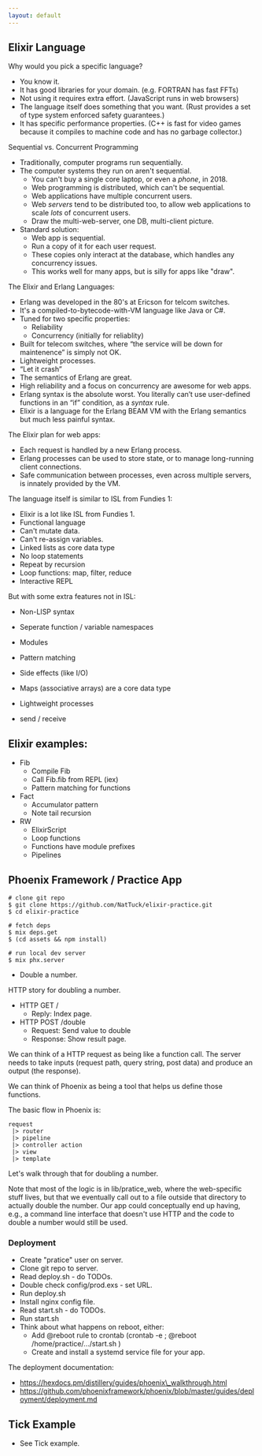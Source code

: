 ```yaml
---
layout: default
---
```


## Elixir Language

Why would you pick a specific language?

 - You know it.
 - It has good libraries for your domain. (e.g. FORTRAN has fast FFTs)
 - Not using it requires extra effort. (JavaScript runs in web browsers)
 - The language itself does something that you want. 
   (Rust provides a set of type system enforced safety guarantees.)
 - It has specific performance properties. (C++ is fast for video games
   because it compiles to machine code and has no garbage collector.)

Sequential vs. Concurrent Programming

 - Traditionally, computer programs run sequentially.
 - The computer systems they run on aren't sequential.
   - You can't buy a single core laptop, or even a *phone*, in 2018.
   - Web programming is distributed, which can't be sequential.
   - Web applications have multiple concurrent users.
   - Web *servers* tend to be distributed too, to allow web applications
     to scale *lots* of concurrent users.
   - Draw the multi-web-server, one DB, multi-client picture.
 - Standard solution:
   - Web app is sequential.
   - Run a copy of it for each user request.
   - These copies only interact at the database, which handles any 
     concurrency issues.
   - This works well for many apps, but is silly for apps like "draw".

The Elixir and Erlang Languages:

 - Erlang was developed in the 80's at Ericson for telcom switches.
 - It's a compiled-to-bytecode-with-VM language like Java or C#.
 - Tuned for two specific properties:
   - Reliability
   - Concurrency (initially for reliablity)
 - Built for telecom switches, where “the service will be down for maintenence” 
   is simply not OK.
 - Lightweight processes.
 - “Let it crash”
 - The semantics of Erlang are great.
 - High reliability and a focus on concurrency are awesome for web apps.
 - Erlang syntax is the absolute worst. You literally can’t use user-defined 
   functions in an “if” condition, as a *syntax* rule.
 - Elixir is a language for the Erlang BEAM VM with the Erlang semantics but
   much less painful syntax.

The Elixir plan for web apps:

 - Each request is handled by a new Erlang process.
 - Erlang processes can be used to store state, or to manage long-running
   client connections.
 - Safe communication between processes, even across multiple servers, is
   innately provided by the VM.

The language itself is similar to ISL from Fundies 1:

 - Elixir is a lot like ISL from Fundies 1.
 - Functional language
 - Can't mutate data.
 - Can't re-assign variables.
 - Linked lists as core data type
 - No loop statements
 - Repeat by recursion
 - Loop functions: map, filter, reduce
 - Interactive REPL

But with some extra features not in ISL:

 - Non-LISP syntax
 - Seperate function / variable namespaces
 - Modules
 - Pattern matching
 
 - Side effects (like I/O)
 - Maps (associative arrays) are a core data type
 - Lightweight processes
 - send / receive 

## Elixir examples:

 - Fib
   - Compile Fib
   - Call Fib.fib from REPL (iex)
   - Pattern matching for functions
 - Fact
   - Accumulator pattern
   - Note tail recursion
 - RW
   - ElixirScript
   - Loop functions
   - Functions have module prefixes
   - Pipelines

## Phoenix Framework / Practice App

```
# clone git repo
$ git clone https://github.com/NatTuck/elixir-practice.git
$ cd elixir-practice

# fetch deps
$ mix deps.get
$ (cd assets && npm install)

# run local dev server
$ mix phx.server
```

 - Double a number.

HTTP story for doubling a number.

 - HTTP GET /
   - Reply: Index page.
 - HTTP POST /double
   - Request: Send value to double
   - Response: Show result page.

We can think of a HTTP request as being like a function call. The server
needs to take inputs (request path, query string, post data) and produce an
output (the response).

We can think of Phoenix as being a tool that helps us define those functions.

The basic flow in Phoenix is:

```
request
 |> router 
 |> pipeline
 |> controller action 
 |> view
 |> template
```

Let's walk through that for doubling a number.

Note that most of the logic is in lib/pratice_web, where
the web-specific stuff lives, but that we eventually call
out to a file outside that directory to actually double
the number. Our app could conceptually end up having,
e.g., a command line interface that doesn't use HTTP
and the code to double a number would still be used.


### Deployment

 - Create "pratice" user on server.
 - Clone git repo to server.
 - Read deploy.sh - do TODOs.
 - Double check config/prod.exs - set URL.
 - Run deploy.sh
 - Install nginx config file.
 - Read start.sh - do TODOs.
 - Run start.sh
 - Think about what happens on reboot, either:
   - Add @reboot rule to crontab (crontab -e ; @reboot /home/practice/.../start.sh )
   - Create and install a systemd service file for your app.

The deployment documentation:

 - https://hexdocs.pm/distillery/guides/phoenix\_walkthrough.html
 - https://github.com/phoenixframework/phoenix/blob/master/guides/deployment/deployment.md

## Tick Example

 - See Tick example.


